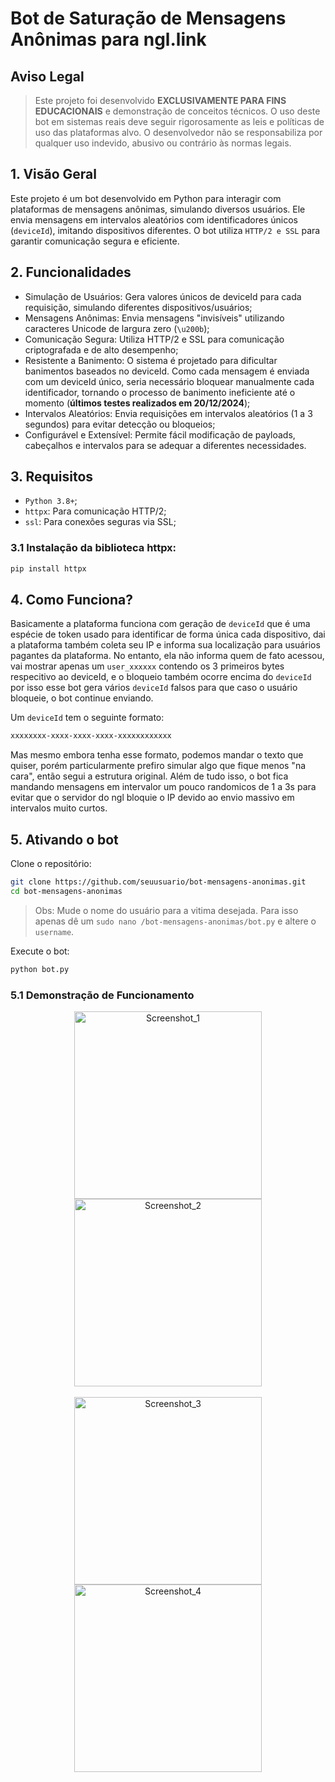 # Bot de Saturação de Mensagens Anônimas para ngl.link

## Aviso Legal
> Este projeto foi desenvolvido **EXCLUSIVAMENTE PARA FINS EDUCACIONAIS** e demonstração de conceitos técnicos. O uso deste bot em sistemas reais deve seguir rigorosamente as leis e políticas de uso das plataformas alvo. O desenvolvedor não se responsabiliza por qualquer uso indevido, abusivo ou contrário às normas legais.

## 1. Visão Geral
Este projeto é um bot desenvolvido em Python para interagir com plataformas de mensagens anônimas, simulando diversos usuários. Ele envia mensagens em intervalos aleatórios com identificadores únicos (`deviceId`), imitando dispositivos diferentes. O bot utiliza `HTTP/2 e SSL` para garantir comunicação segura e eficiente.

## 2. Funcionalidades
- Simulação de Usuários: Gera valores únicos de deviceId para cada requisição, simulando diferentes dispositivos/usuários;
- Mensagens Anônimas: Envia mensagens "invisíveis" utilizando caracteres Unicode de largura zero (`\u200b`);
- Comunicação Segura: Utiliza HTTP/2 e SSL para comunicação criptografada e de alto desempenho;
- Resistente a Banimento: O sistema é projetado para dificultar banimentos baseados no deviceId. Como cada mensagem é enviada com um deviceId único, seria necessário bloquear manualmente cada identificador, tornando o processo de banimento ineficiente até o momento (**últimos testes realizados em 20/12/2024**);
- Intervalos Aleatórios: Envia requisições em intervalos aleatórios (1 a 3 segundos) para evitar detecção ou bloqueios;
- Configurável e Extensível: Permite fácil modificação de payloads, cabeçalhos e intervalos para se adequar a diferentes necessidades.

## 3. Requisitos
- `Python 3.8+`;
- `httpx`: Para comunicação HTTP/2;
- `ssl`: Para conexões seguras via SSL;

### 3.1 Instalação da biblioteca httpx:
```bash
pip install httpx
```

## 4. Como Funciona?
  Basicamente a plataforma funciona com geração de `deviceId` que é uma espécie de token usado para identificar de forma única cada dispositivo, dai a plataforma também coleta seu IP e informa sua localização para usuários pagantes da plataforma.
No entanto, ela não informa quem de fato acessou, vai mostrar apenas um `user_xxxxxx` contendo os 3 primeiros bytes respecitivo ao deviceId, e o bloqueio também ocorre encima do `deviceId` por isso esse bot gera vários `deviceId` falsos para que caso o usuário bloqueie, o bot continue enviando.

 
Um `deviceId` tem o seguinte formato:
```bash
xxxxxxxx-xxxx-xxxx-xxxx-xxxxxxxxxxxx
```
Mas mesmo embora tenha esse formato, podemos mandar o texto que quiser, porém particularmente prefiro simular algo que fique menos "na cara", então segui a estrutura original. Além de tudo isso, o bot fica mandando mensagens em intervalor um pouco randomicos de 1 a 3s para evitar que o servidor do ngl bloquie o IP devido ao envio massivo em intervalos muito curtos.

## 5. Ativando o bot
Clone o repositório:

```bash
git clone https://github.com/seuusuario/bot-mensagens-anonimas.git
cd bot-mensagens-anonimas
```

> Obs: Mude o nome do usuário para a vitima desejada. Para isso apenas dê um `sudo nano /bot-mensagens-anonimas/bot.py` e altere o `username`. 

Execute o bot:
```bash
python bot.py
```

### 5.1 Demonstração de Funcionamento

<div align="center">
    <img src="https://github.com/user-attachments/assets/083129cf-81f7-4804-bfc0-320a6e8dee51" alt="Screenshot_1" width="300">
    <img src="https://github.com/user-attachments/assets/421157ea-cf69-4382-87fc-f800f9876686" alt="Screenshot_2" width="300">
</div>
<br>
<div align="center">
    <img src="https://github.com/user-attachments/assets/78f13cb0-27f8-48c6-b789-a79b51099183" alt="Screenshot_3" width="300">
    <img src="https://github.com/user-attachments/assets/a398bf3e-ac81-4e74-bcd4-fa37d2e11cb6" alt="Screenshot_4" width="300">
</div>


